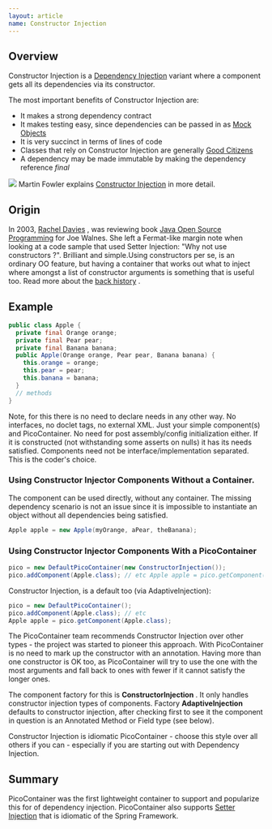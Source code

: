 ```yaml
---
layout: article
name: Constructor Injection
---
```


Overview
--------

Constructor Injection is a [Dependency Injection](injection.html) variant where a component gets all its dependencies via its constructor.

The most important benefits of Constructor Injection are:

-   It makes a strong dependency contract
-   It makes testing easy, since dependencies can be passed in as [Mock Objects](mock-objects.html)
-   It is very succinct in terms of lines of code
-   Classes that rely on Constructor Injection are generally [Good Citizens](patterns.html)
-   A dependency may be made immutable by making the dependency reference *final*

![](/images/information.gif) Martin Fowler explains [Constructor Injection](http://www.martinfowler.com/articles/injection.html#ConstructorInjectionWithPicocontainer) in more detail.

Origin
------

In 2003, [Rachel Davies](http://www.twelve71.com/rachel/) , was reviewing book [Java Open Source Programming](http://www.wiley.com/WileyCDA/WileyTitle/productCd-0471463620.html) for Joe Walnes. She left a Fermat-like margin note when looking at a code sample that used Setter Injection: "Why not use constructors ?". Brilliant and simple.Using constructors per se, is an ordinary OO feature, but having a container that works out what to inject where amongst a list of constructor arguments is something that is useful too. Read more about the [back history](inversion-of-control-history.html) .

Example
-------

```java
public class Apple {
  private final Orange orange;
  private final Pear pear;
  private final Banana banana;
  public Apple(Orange orange, Pear pear, Banana banana) {
    this.orange = orange; 
    this.pear = pear; 
    this.banana = banana; 
  } 
  // methods 
}
```

Note, for this there is no need to declare needs in any other way. No interfaces, no doclet tags, no external XML. Just your simple component(s) and PicoContainer. No need for post assembly/config initialization either. If it is constructed (not withstanding some asserts on nulls) it has its needs satisfied. Components need not be interface/implementation separated. This is the coder's choice.

### Using Constructor Injector Components Without a Container.

The component can be used directly, without any container. The missing dependency scenario is not an issue since it is impossible to instantiate an object without all dependencies being satisfied.

```java
Apple apple = new Apple(myOrange, aPear, theBanana);
```

### Using Constructor Injector Components With a PicoContainer

```java
pico = new DefaultPicoContainer(new ConstructorInjection());
pico.addComponent(Apple.class); // etc Apple apple = pico.getComponent(Apple.class);
```

Constructor Injection, is a default too (via AdaptiveInjection):

```java
pico = new DefaultPicoContainer();
pico.addComponent(Apple.class); // etc
Apple apple = pico.getComponent(Apple.class);
```

The PicoContainer team recommends Constructor Injection over other types - the project was started to pioneer this approach. With PicoContainer is no need to mark up the constructor with an annotation. Having more than one constructor is OK too, as PicoContainer will try to use the one with the most arguments and fall back to ones with fewer if it cannot satisfy the longer ones.

The component factory for this is **ConstructorInjection** . It only handles constructor injection types of components. Factory **AdaptiveInjection** defaults to constructor injection, after checking first to see it the component in question is an Annotated Method or Field type (see below).

Constructor Injection is idiomatic PicoContainer - choose this style over all others if you can - especially if you are starting out with Dependency Injection.

Summary
-------

PicoContainer was the first lightweight container to support and popularize this for of dependency injection. PicoContainer also supports [Setter Injection](setter-injection.html) that is idiomatic of the Spring Framework.
